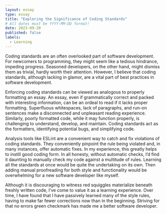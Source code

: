 ```yaml
---
layout: essay
type: essay
title: "Exploring the Significance of Coding Standards"
# All dates must be YYYY-MM-DD format!
date: 2023-09-20
published: false
labels:
  - Learning
---
```

Coding standards are an often overlooked part of software development. For newcomers to programming, they might seem like a tedious hindrance, impeding progress. Seasoned developers, on the other hand, might dismiss them as trivial, hardly worth their attention. However, I believe that coding standards, although lacking in glamor, are a vital part of best practices in software development.

Enforcing coding standards can be viewed as analogous to properly formatting an essay. An essay, even if grammatically correct and packed with interesting information, can be an ordeal to read if it lacks proper formatting. Superfluous whitespaces, lack of paragraphs, and run-on sentences make a disconnected and unpleasant reading experience. Similarly, poorly formatted code, while it may function properly, is challenging to understand, develop, and maintain. Coding standards act as the formatters, identifying potential bugs, and simplifying code.

Analysis tools like ESLint are a convenient way to catch and fix violations of coding standards. They conveniently pinpoint the rule being violated and, in many instances, offer automatic fixes. In my experience, this greatly helps to instill good coding form. In all honesty, without automatic checks, I’d find it daunting to manually check my code against a multitude of rules. Learning all the standards at once would be quite the undertaking on its own. Then adding manual proofreading for both style and functionality would be overwhelming for a new software developer like myself.

Although it is discouraging to witness red squiggles materialize beneath freshly written code, I’ve come to value it as a learning experience. Over time, I have found that I have passively learned many of the style rules, having to make far fewer corrections now than in the beginning. Striving for that no errors green checkmark has made me a better software developer.
